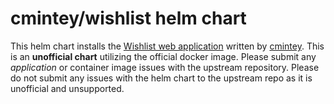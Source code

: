 # cmintey/wishlist helm chart
This helm chart installs the [Wishlist web application](https://github.com/cmintey/wishlist) written by [cmintey](https://github.com/cmintey/).  This is an **unofficial chart** utilizing the official docker image. Please submit any *application* or container image issues with the upstream repository.  Please do not submit any issues with the helm chart to the upstream repo as it is unofficial and unsupported.